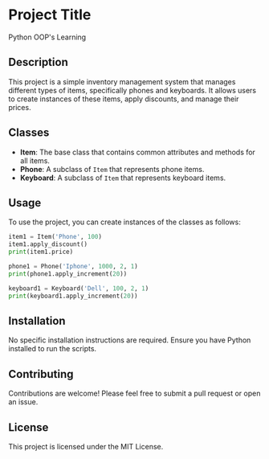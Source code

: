 # Project Title

Python OOP's Learning

## Description

This project is a simple inventory management system that manages different types of items, specifically phones and keyboards. It allows users to create instances of these items, apply discounts, and manage their prices.

## Classes

- **Item**: The base class that contains common attributes and methods for all items.
- **Phone**: A subclass of `Item` that represents phone items.
- **Keyboard**: A subclass of `Item` that represents keyboard items.

## Usage

To use the project, you can create instances of the classes as follows:

```python
item1 = Item('Phone', 100)
item1.apply_discount()
print(item1.price)

phone1 = Phone('Iphone', 1000, 2, 1)
print(phone1.apply_increment(20))

keyboard1 = Keyboard('Dell', 100, 2, 1)
print(keyboard1.apply_increment(20))
```

## Installation

No specific installation instructions are required. Ensure you have Python installed to run the scripts.

## Contributing

Contributions are welcome! Please feel free to submit a pull request or open an issue.

## License

This project is licensed under the MIT License.
